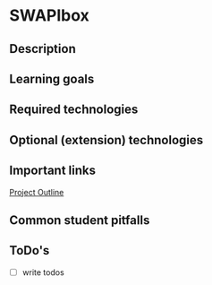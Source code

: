 # SWAPIbox

## Description

## Learning goals

## Required technologies

## Optional (extension) technologies

## Important links

[Project Outline](http://frontend.turing.io/projects/swapi-box.html)

## Common student pitfalls

## ToDo's

* [ ] write todos
